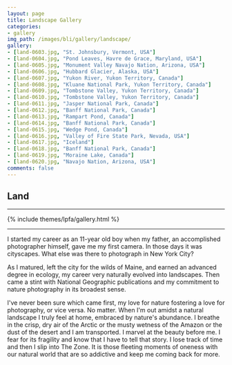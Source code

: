```yaml
---
layout: page
title: Landscape Gallery
categories:
- gallery
img_path: /images/bli/gallery/landscape/
gallery:
- [land-0603.jpg, "St. Johnsbury, Vermont, USA"]
- [land-0604.jpg, "Pond Leaves, Havre de Grace, Maryland, USA"]
- [land-0605.jpg, "Monument Valley Navajo Nation, Arizona, USA"]
- [land-0606.jpg, "Hubbard Glacier, Alaska, USA"]
- [land-0607.jpg, "Yukon River, Yukon Territory, Canada"]
- [land-0608.jpg, "Kluane National Park, Yukon Territory, Canada"]
- [land-0609.jpg, "Tombstone Valley, Yukon Territory, Canada"]
- [land-0610.jpg, "Tombstone Valley, Yukon Territory, Canada"]
- [land-0611.jpg, "Jasper National Park, Canada"]
- [land-0612.jpg, "Banff National Park, Canada"]
- [land-0613.jpg, "Rampart Pond, Canada"]
- [land-0614.jpg, "Banff National Park, Canada"]
- [land-0615.jpg, "Wedge Pond, Canada"]
- [land-0616.jpg, "Valley of Fire State Park, Nevada, USA"]
- [land-0617.jpg, "Iceland"]
- [land-0618.jpg, "Banff National Park, Canada"]
- [land-0619.jpg, "Moraine Lake, Canada"]
- [land-0620.jpg, "Navajo Nation, Arizona, USA"]
comments: false
---
```


## Land

---

{% include themes/lpfa/gallery.html %}

---

I started my career as an 11-year old boy when my father, an accomplished photographer himself, gave me my first camera. In those days it was cityscapes. What else was there to photograph in New York City? 

As I matured, left the city for the wilds of Maine, and earned an advanced degree in ecology, my career very naturally evolved into landscapes. Then came a stint with National Geographic publications and my commitment to nature photography in its broadest sense. 

I've never been sure which came first, my love for nature fostering a love for photography, or vice versa. No matter. When I'm out amidst a natural landscape I truly feel at home, embraced by nature's abundance. I breathe in the crisp, dry air of the Arctic or the musty wetness of the Amazon or the dust of the desert and I am transported. I marvel at the beauty before me. I fear for its fragility and know that I have to tell that story. I lose track of time and then I slip into The Zone. It is those fleeting moments of oneness with our natural world that are so addictive and keep me coming back for more.
